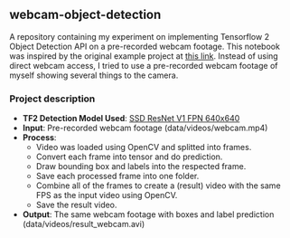 ## webcam-object-detection
A repository containing my experiment on implementing Tensorflow 2 Object Detection API on a pre-recorded webcam footage. This notebook was inspired by the original example project at [this link](https://tensorflow-object-detection-api-tutorial.readthedocs.io/en/latest/auto_examples/object_detection_camera.html#sphx-glr-auto-examples-object-detection-camera-py). Instead of using direct webcam access, I tried to use a pre-recorded webcam footage of myself showing several things to the camera.

### Project description
- **TF2 Detection Model Used**: [SSD ResNet V1 FPN 640x640](http://download.tensorflow.org/models/object_detection/tf2/20200711/ssd_resnet101_v1_fpn_640x640_coco17_tpu-8.tar.gz)
- **Input**: Pre-recorded webcam footage (data/videos/webcam.mp4)
- **Process**: 
    - Video was loaded using OpenCV and splitted into frames.
    - Convert each frame into tensor and do prediction.
    - Draw bounding box and labels into the respected frame.
    - Save each processed frame into one folder.
    - Combine all of the frames to create a (result) video with the same FPS as the input video using OpenCV.
    - Save the result video.
- **Output**: The same webcam footage with boxes and label prediction (data/videos/result_webcam.avi)

